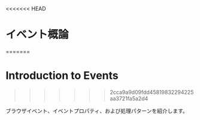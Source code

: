 <<<<<<< HEAD
# イベント概論
=======
# Introduction to Events
>>>>>>> 2cca9a9d09fdd45819832294225aa3721fa5a2d4

ブラウザイベント、イベントプロパティ、および処理パターンを紹介します。
